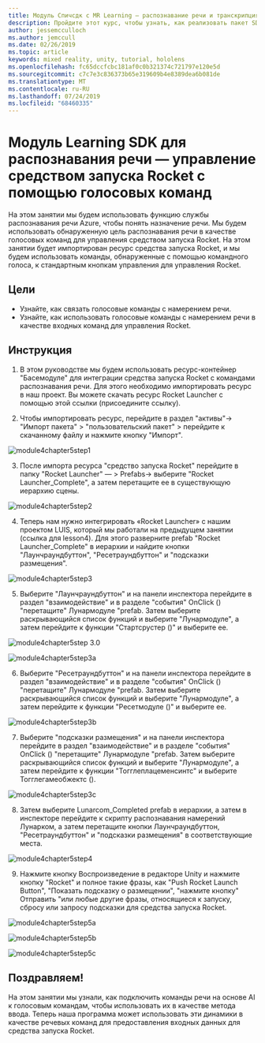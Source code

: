 ```yaml
---
title: Модуль Спичсдк с MR Learning — распознавание речи и транскрипция
description: Пройдите этот курс, чтобы узнать, как реализовать пакет SDK для службы распознавания речи Azure в приложении смешанной реальности.
author: jessemcculloch
ms.author: jemccull
ms.date: 02/26/2019
ms.topic: article
keywords: mixed reality, unity, tutorial, hololens
ms.openlocfilehash: fc65dccfcbc181af0c0b321374c721797e120e5d
ms.sourcegitcommit: c7c7e3c836373b65e319609b4e8389dea6b081de
ms.translationtype: MT
ms.contentlocale: ru-RU
ms.lasthandoff: 07/24/2019
ms.locfileid: "68460335"
---
```

# <a name="speech-sdk-learning-module---rocket-launcher-control-using-speech-commands"></a>Модуль Learning SDK для распознавания речи — управление средством запуска Rocket с помощью голосовых команд

На этом занятии мы будем использовать функцию службы распознавания речи Azure, чтобы понять назначение речи. Мы будем использовать обнаруженную цель распознавания речи в качестве голосовых команд для управления средством запуска Rocket. На этом занятии будет импортирован ресурс средства запуска Rocket, и мы будем использовать команды, обнаруженные с помощью командного голоса, к стандартным кнопкам управления для управления Rocket. 

## <a name="objectives"></a>Цели

- Узнайте, как связать голосовые команды с намерением речи.
- Узнайте, как использовать голосовые команды с намерением речи в качестве входных команд для управления Rocket.

## <a name="instructions"></a>Инструкция
1. В этом руководстве мы будем использовать ресурс-контейнер "Басемодуле" для интеграции средства запуска Rocket с командами распознавания речи. Для этого необходимо импортировать ресурс в наш проект. Вы можете скачать ресурс Rocket Launcher с помощью этой ссылки (присоедините ссылку). 

2. Чтобы импортировать ресурс, перейдите в раздел "активы"-> "Импорт пакета" > "пользовательский пакет" > перейдите к скачанному файлу и нажмите кнопку "Импорт".

![module4chapter5step1](images/module4chapter5step1.PNG)

3. После импорта ресурса "средство запуска Rocket" перейдите в папку "Rocket Launcher" — > Prefabs-> выберите "Rocket Launcher_Complete", а затем перетащите ее в существующую иерархию сцены.

![module4chapter5step2](images/module4chapter5step2.PNG)

4. Теперь нам нужно интегрировать «Rocket Launcher» с нашим проектом LUIS, который мы работали на предыдущем занятии (ссылка для lesson4). Для этого разверните prefab "Rocket Launcher_Complete" в иерархии и найдите кнопки "Лаунчраундбуттон", "Ресетраундбуттон" и "подсказки размещения".

![module4chapter5step3](images/module4chapter5step3.PNG)

5. Выберите "Лаунчраундбуттон" и на панели инспектора перейдите в раздел "взаимодействие" и в разделе "события" OnClick () "перетащите" Лунармодуле "prefab. Затем выберите раскрывающийся список функций и выберите "Лунармодуле", а затем перейдите к функции "Стартсрустер ()" и выберите ее.

![module4chapter5step 3.0](images/module4chapter5step3.0.PNG)

![module4chapter5step3a](images/module4chapter5step3a.PNG)

6. Выберите "Ресетраундбуттон" и на панели инспектора перейдите в раздел "взаимодействие" и в разделе "события" OnClick () "перетащите" Лунармодуле "prefab. Затем выберите раскрывающийся список функций и выберите "Лунармодуле", а затем перейдите к функции "Ресетмодуле ()" и выберите ее.

![module4chapter5step3b](images/module4chapter5step3b.PNG)

7. Выберите "подсказки размещения" и на панели инспектора перейдите в раздел "взаимодействие" и в разделе "события" OnClick () "перетащите" Лунармодуле "prefab. Затем выберите раскрывающийся список функций и выберите "Лунармодуле", а затем перейдите к функции "Тогглеплацеменсинтс" и выберите Тогглегамеобжектс ().

![module4chapter5step3c](images/module4chapter5step3c.PNG)

8.  Затем выберите Lunarcom_Completed prefab в иерархии, а затем в инспекторе перейдите к скрипту распознавания намерений Лунарком, а затем перетащите кнопки Лаунчраундбуттон, "Ресетраундбуттон" и "подсказки размещения" в соответствующие места.

![module4chapter5step4](images/module4chapter5step4.PNG)

9. Нажмите кнопку Воспроизведение в редакторе Unity и нажмите кнопку "Rocket" и полное такие фразы, как "Push Rocket Launch Button", "Показать подсказку о размещении", "нажмите кнопку" Отправить "или любые другие фразы, относящиеся к запуску, сбросу или запросу подсказки для средства запуска Rocket.

![module4chapter5step5a](images/module4chapter5step5a.PNG)

![module4chapter5step5b](images/module4chapter5step5b.PNG)

![module4chapter5step5c](images/module4chapter5step5c.PNG)

## <a name="congratulations"></a>Поздравляем!

На этом занятии мы узнали, как подключить команды речи на основе AI к голосовым командам, чтобы использовать их в качестве метода ввода. Теперь наша программа может использовать эти динамики в качестве речевых команд для предоставления входных данных для средства запуска Rocket.

